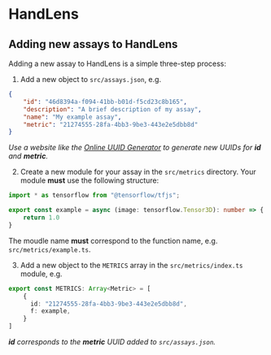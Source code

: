 HandLens
========

Adding new assays to HandLens
-----------------------------

Adding a new assay to HandLens is a simple three-step process:

1.  Add a new object to `src/assays.json`, e.g.

```json
{
    "id": "46d8394a-f094-41bb-b01d-f5cd23c8b165",
    "description": "A brief description of my assay",
    "name": "My example assay",
    "metric": "21274555-28fa-4bb3-9be3-443e2e5dbb8d"
}
```
    
*Use a website like the 
[Online UUID Generator](https://www.uuidgenerator.net) to generate new UUIDs 
for **id** and **metric**.*
    
2.  Create a new module for your assay in the `src/metrics` directory. Your 
    module **must** use the following structure:

```typescript
import * as tensorflow from "@tensorflow/tfjs";

export const example = async (image: tensorflow.Tensor3D): number => {
    return 1.0
}
```

The moudle name **must** correspond to the function name, e.g. 
`src/metrics/example.ts`.

3.  Add a new object to the `METRICS` array in the `src/metrics/index.ts` 
    module, e.g.

```typescript
export const METRICS: Array<Metric> = [
    {
      id: "21274555-28fa-4bb3-9be3-443e2e5dbb8d",
      f: example,
    }
]
```

***id** corresponds to the **metric** UUID added to `src/assays.json`.*